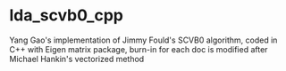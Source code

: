 lda_scvb0_cpp
=============

Yang Gao's implementation of Jimmy Fould's SCVB0 algorithm, coded in C++ with Eigen matrix package, burn-in for each doc is modified after Michael Hankin's vectorized method
